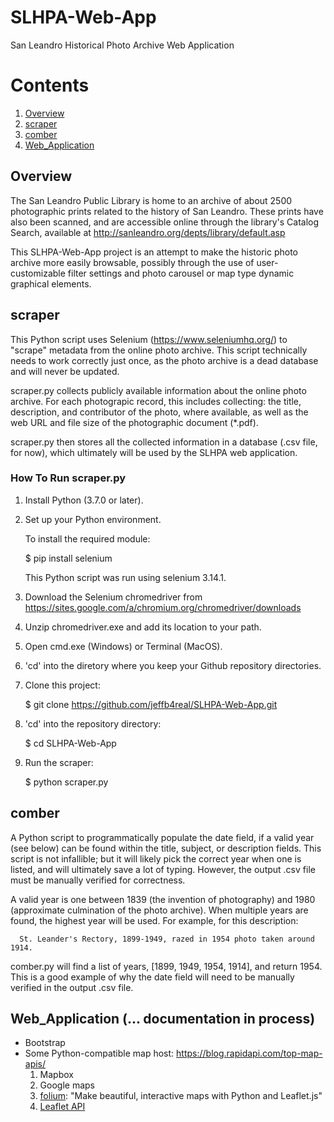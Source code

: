 # SLHPA-Web-App
San Leandro Historical Photo Archive Web Application

# Contents
1. [Overview](#overview)
2. [scraper](#scraper)
3. [comber](#comber)
5. [Web_Application](#Web_Application)

## Overview

The San Leandro Public Library is home to an archive of about 2500 photographic prints related to the history of San Leandro. These prints have also been scanned, and are accessible online through the library's Catalog Search, available at http://sanleandro.org/depts/library/default.asp

This SLHPA-Web-App project is an attempt to make the historic photo archive more easily browsable, possibly through the use of user-customizable filter settings and photo carousel or map type dynamic graphical elements.

## scraper

This Python script uses Selenium (https://www.seleniumhq.org/) to "scrape" metadata from the online photo archive. This script technically needs to work correctly just once, as the photo archive is a dead database and will never be updated.

scraper.py collects publicly available information about the online photo archive. For each photograpic record, this includes collecting: the title, description, and contributor of the photo, where available, as well as the web URL and file size of the photographic document (*.pdf).

scraper.py then stores all the collected information in a database (.csv file, for now), which ultimately will be used by the SLHPA web application.

### How To Run scraper.py

1. Install Python (3.7.0 or later).

2. Set up your Python environment.

   To install the required module:
   
    $ pip install selenium
    
   This Python script was run using selenium 3.14.1.
   
3. Download the Selenium chromedriver from https://sites.google.com/a/chromium.org/chromedriver/downloads

4. Unzip chromedriver.exe and add its location to your path.

5. Open cmd.exe (Windows) or Terminal (MacOS).

6. 'cd' into the diretory where you keep your Github repository directories.

7. Clone this project:

    $ git clone https://github.com/jeffb4real/SLHPA-Web-App.git
    
8. 'cd' into the repository directory:

    $ cd SLHPA-Web-App

9. Run the scraper:

    $ python scraper.py

## comber

A Python script to programmatically populate the date field, if a valid year (see below) can be found within the title, subject, or description fields. This script is not infallible; but it will likely pick the correct year when one is listed, and will ultimately save a lot of typing. However, the output .csv file must be manually verified for correctness.

A valid year is one between 1839 (the invention of photography) and 1980 (approximate culmination of the photo archive). When multiple years are found, the highest year will be used. For example, for this description:

      St. Leander's Rectory, 1899-1949, razed in 1954 photo taken around 1914.
   
comber.py will find a list of years, [1899, 1949, 1954, 1914], and return 1954. This is a good example of why the date field will need to be manually verified in the output .csv file.

## Web_Application (... documentation in process)

* Bootstrap
* Some Python-compatible map host: https://blog.rapidapi.com/top-map-apis/
  1. Mapbox
  2. Google maps
  3. [folium](https://pypi.org/project/folium/): "Make beautiful, interactive maps with Python and Leaflet.js"
  4. [Leaflet API](https://leafletjs.com/)
